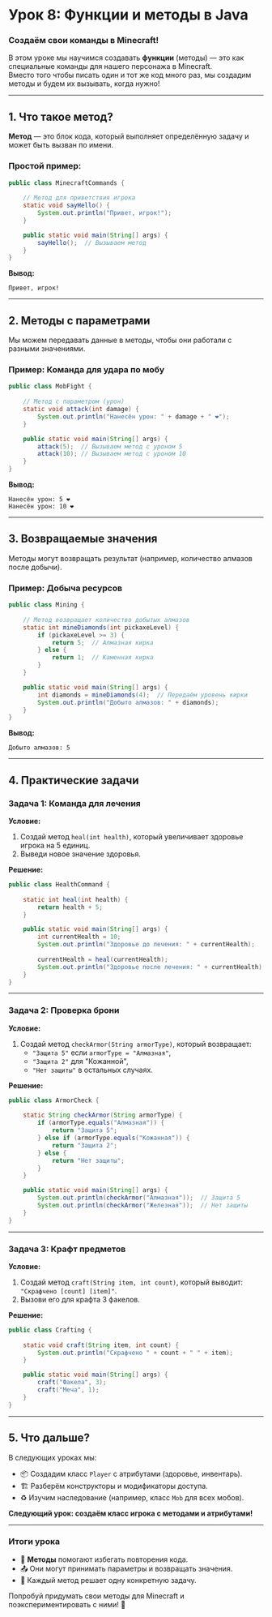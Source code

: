 # **Урок 8: Функции и методы в Java**  
### **Создаём свои команды в Minecraft!**  

В этом уроке мы научимся создавать **функции** (методы) — это как специальные команды для нашего персонажа в Minecraft.  
Вместо того чтобы писать один и тот же код много раз, мы создадим методы и будем их вызывать, когда нужно!  

---

## **1. Что такое метод?**  
**Метод** — это блок кода, который выполняет определённую задачу и может быть вызван по имени.  

### **Простой пример:**  
```java
public class MinecraftCommands {
    
    // Метод для приветствия игрока
    static void sayHello() {
        System.out.println("Привет, игрок!");
    }

    public static void main(String[] args) {
        sayHello();  // Вызываем метод
    }
}
```  
**Вывод:**  
```
Привет, игрок!
```  

---

## **2. Методы с параметрами**  
Мы можем передавать данные в методы, чтобы они работали с разными значениями.  

### **Пример:** Команда для удара по мобу  
```java
public class MobFight {
    
    // Метод с параметром (урон)
    static void attack(int damage) {
        System.out.println("Нанесён урон: " + damage + " ❤️");
    }

    public static void main(String[] args) {
        attack(5);  // Вызываем метод с уроном 5
        attack(10); // Вызываем метод с уроном 10
    }
}
```  
**Вывод:**  
```
Нанесён урон: 5 ❤️  
Нанесён урон: 10 ❤️  
```  

---

## **3. Возвращаемые значения**  
Методы могут возвращать результат (например, количество алмазов после добычи).  

### **Пример:** Добыча ресурсов  
```java
public class Mining {
    
    // Метод возвращает количество добытых алмазов
    static int mineDiamonds(int pickaxeLevel) {
        if (pickaxeLevel >= 3) {
            return 5;  // Алмазная кирка
        } else {
            return 1;  // Каменная кирка
        }
    }

    public static void main(String[] args) {
        int diamonds = mineDiamonds(4);  // Передаём уровень кирки
        System.out.println("Добыто алмазов: " + diamonds);
    }
}
```  
**Вывод:**  
```
Добыто алмазов: 5
```  

---

## **4. Практические задачи**  

### **Задача 1: Команда для лечения**  
**Условие:**  
1. Создай метод `heal(int health)`, который увеличивает здоровье игрока на 5 единиц.  
2. Выведи новое значение здоровья.  

**Решение:**  




```java
public class HealthCommand {
    
    static int heal(int health) {
        return health + 5;
    }

    public static void main(String[] args) {
        int currentHealth = 10;
        System.out.println("Здоровье до лечения: " + currentHealth);
        
        currentHealth = heal(currentHealth);
        System.out.println("Здоровье после лечения: " + currentHealth);
    }
}
```  


---

### **Задача 2: Проверка брони**  
**Условие:**  
1. Создай метод `checkArmor(String armorType)`, который возвращает:  
   - `"Защита 5"` если `armorType = "Алмазная"`,  
   - `"Защита 2"` для "Кожанной",  
   - `"Нет защиты"` в остальных случаях.  

**Решение:**  




```java
public class ArmorCheck {
    
    static String checkArmor(String armorType) {
        if (armorType.equals("Алмазная")) {
            return "Защита 5";
        } else if (armorType.equals("Кожанная")) {
            return "Защита 2";
        } else {
            return "Нет защиты";
        }
    }

    public static void main(String[] args) {
        System.out.println(checkArmor("Алмазная"));  // Защита 5
        System.out.println(checkArmor("Железная"));  // Нет защиты
    }
}
```  


---

### **Задача 3: Крафт предметов**  
**Условие:**  
1. Создай метод `craft(String item, int count)`, который выводит:  
   `"Скрафчено [count] [item]"`.  
2. Вызови его для крафта 3 факелов.  

**Решение:**  




```java
public class Crafting {
    
    static void craft(String item, int count) {
        System.out.println("Скрафчено " + count + " " + item);
    }

    public static void main(String[] args) {
        craft("Факела", 3);
        craft("Меча", 1);
    }
}
```  


---

## **5. Что дальше?**  
В следующих уроках мы:  
- 📦 Создадим класс `Player` с атрибутами (здоровье, инвентарь).  
- 🏗️ Разберём конструкторы и модификаторы доступа.  
- ♻️ Изучим наследование (например, класс `Mob` для всех мобов).  

**Следующий урок: создаём класс игрока с методами и атрибутами!**  

---

### **Итоги урока**  
- 🎯 **Методы** помогают избегать повторения кода.  
- 📤 Они могут принимать параметры и возвращать значения.  
- 🧩 Каждый метод решает одну конкретную задачу.  

Попробуй придумать свои методы для Minecraft и поэкспериментировать с ними! 🚀
